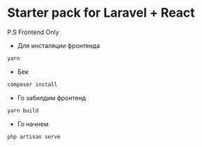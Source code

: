 # Starter pack for Laravel + React

P.S Frontend Only

- Для инсталяции фронтенда

```bash
yarn
```

- Бек

```bash
composer install
```

- Го забилдим фронтенд

```bash
yarn build
```

- Го начнем

```bash
php artisan serve
```
